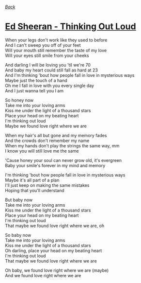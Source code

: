 ###### [Back](../Readme.md)
# [Ed Sheeran - Thinking Out Loud](tabs.md)

When your legs don't work like they used to before  
And I can't sweep you off of your feet  
Will your mouth still remember the taste of my love  
Will your eyes still smile from your cheeks  

And darling I will be loving you 'til we're 70  
And baby my heart could still fall as hard at 23  
And I'm thinking 'bout how people fall in love in mysterious ways  
Maybe just the touch of a hand  
Oh me I fall in love with you every single day  
And I just wanna tell you I am  

So honey now  
Take me into your loving arms  
Kiss me under the light of a thousand stars  
Place your head on my beating heart  
I'm thinking out loud  
Maybe we found love right where we are  

When my hair's all but gone and my memory fades  
And the crowds don't remember my name  
When my hands don't play the strings the same way, mm  
I know you will still love me the same  

'Cause honey your soul can never grow old, it's evergreen  
Baby your smile's forever in my mind and memory  

I'm thinking 'bout how people fall in love in mysterious ways  
Maybe it's all part of a plan  
I'll just keep on making the same mistakes  
Hoping that you'll understand  

But baby now  
Take me into your loving arms  
Kiss me under the light of a thousand stars  
Place your head on my beating heart  
I'm thinking out loud  
That maybe we found love right where we are, oh  

So baby now  
Take me into your loving arms  
Kiss me under the light of a thousand stars  
Oh darling, place your head on my beating heart  
I'm thinking out loud  
That maybe we found love right where we are  

Oh baby, we found love right where we are (maybe)  
And we found love right where we are  
